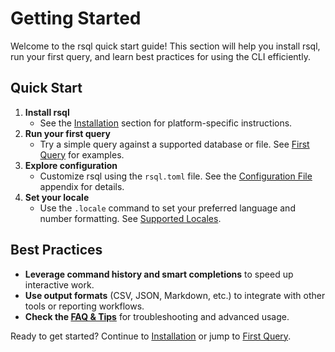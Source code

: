 # Getting Started

Welcome to the rsql quick start guide! This section will help you install rsql, run your first query, and learn best
practices for using the CLI efficiently.

## Quick Start

1. **Install rsql**
    - See the [Installation](./installation.md) section for platform-specific instructions.
2. **Run your first query**
    - Try a simple query against a supported database or file. See [First Query](./first-query.md) for examples.
3. **Explore configuration**
    - Customize rsql using the `rsql.toml` file. See the [Configuration File](../appendix/rsql-toml.md) appendix for
      details.
4. **Set your locale**
    - Use the `.locale` command to set your preferred language and number formatting.
      See [Supported Locales](../appendix/supported-locales.md).

## Best Practices

- **Leverage command history and smart completions** to speed up interactive work.
- **Use output formats** (CSV, JSON, Markdown, etc.) to integrate with other tools or reporting workflows.
- **Check the [FAQ & Tips](../appendix/index.md#faq--tips--tricks)** for troubleshooting and advanced usage.

Ready to get started? Continue to [Installation](./installation.md) or jump to [First Query](./first-query.md).


